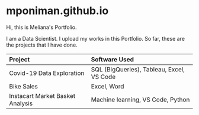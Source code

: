 # mponiman.github.io
Hi, this is Meliana's Portfolio.

I am a Data Scientist. I upload my works in this Portfolio.
So far, these are the projects that I have done.

| Project    | Software Used  |
| :--        | :--            |
| Covid-19 Data Exploration        | SQL (BigQueries), Tableau, Excel, VS Code |
| Bike Sales                       | Excel, Word |
| Instacart Market Basket Analysis | Machine learning, VS Code, Python |

